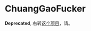 # ChuangGaoFucker

**Deprecated**, 右转[这个项目](https://github.com/chuanggaofucker/ChuangGaoFuckerApp)，请。
